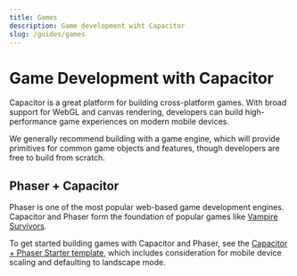 ```yaml
---
title: Games
description: Game development wiht Capacitor
slug: /guides/games
---
```


# Game Development with Capacitor

Capacitor is a great platform for building cross-platform games. With broad support for WebGL and canvas rendering, developers can build high-performance game experiences on modern mobile devices.

We generally recommend building with a game engine, which will provide primitives for common game objects and features, though developers are free to build from scratch.

## Phaser + Capacitor

Phaser is one of the most popular web-based game development engines. Capacitor and Phaser form the foundation of popular games like [Vampire Survivors](https://store.steampowered.com/app/1794680/Vampire_Survivors/).

To get started building games with Capacitor and Phaser, see the [Capacitor + Phaser Starter template](https://github.com/ionic-team/capacitor-starters/tree/main/phaser), which includes consideration for mobile device scaling and defaulting to landscape mode.

